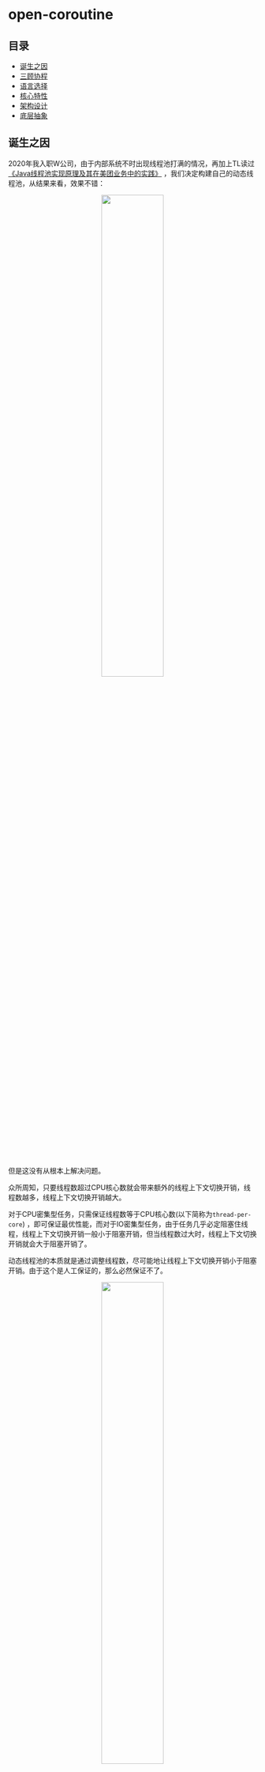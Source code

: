 # open-coroutine

## 目录

- [诞生之因](#诞生之因)
- [三顾协程](#三顾协程)
- [语言选择](#语言选择)
- [核心特性](#核心特性)
- [架构设计](#架构设计)
- [底层抽象](#底层抽象)

## 诞生之因

2020年我入职W公司，由于内部系统不时出现线程池打满的情况，再加上TL读过[《Java线程池实现原理及其在美团业务中的实践》](https://tech.meituan.com/2020/04/02/java-pooling-pratice-in-meituan.html)
，我们决定构建自己的动态线程池，从结果来看，效果不错：

<div style="text-align: center;">
    <img src="img/begin.jpg" width="50%">
</div>

但是这没有从根本上解决问题。

众所周知，只要线程数超过CPU核心数就会带来额外的线程上下文切换开销，线程数越多，线程上下文切换开销越大。

对于CPU密集型任务，只需保证线程数等于CPU核心数(以下简称为`thread-per-core`)
，即可保证最优性能，而对于IO密集型任务，由于任务几乎必定阻塞住线程，线程上下文切换开销一般小于阻塞开销，但当线程数过大时，线程上下文切换开销就会大于阻塞开销了。

动态线程池的本质就是通过调整线程数，尽可能地让线程上下文切换开销小于阻塞开销。由于这个是人工保证的，那么必然保证不了。

<div style="text-align: center;">
    <img src="img/run.jpg" width="50%">
</div>

那么有没有一种技术能够在保证thread-per-core的前提下，执行IO密集型任务性能不输多线程呢？

答案是`NIO`，但仍存在一些限制或者不友好的地方：

1. NIO API使用起来较为复杂；
2. Thread.sleep()等阻塞调用会阻塞线程，相当于禁用所有阻塞调用，这对开发者不友好；
3. 在线程模型下，只有当前任务执行完了，才能执行下一个任务，无法实现任务间的公平调度；

PS：假设单线程，CPU时间片为1s，有100个任务，公平调度指每个任务都能公平地占用到10ms的时间片。

1还可以克服，2和3是硬伤，其实如果能够实现3，RPC框架们也不用搞太多线程，只要thread-per-core即可。

如何在能够保证thread-per-core、执行IO密集型任务性能不输多线程的前提下，使用还十分简单呢？

`协程`慢慢进入了我的视野。

## 三顾协程

一开始玩协程，出于学习成本的考虑，首先选择的是`kotlin`，但当我发现kotlin的协程需要更换API(
比如把Thread.sleep替换为kotlinx.coroutines.delay)才不会阻塞线程后，果断把方向调整为`golang`，大概2周后：

<div style="text-align: center;">
    <img src="img/good.jpeg" width="50%">
</div>

协程技术哪家强，编程语言找golang。

然而随着更深入的学习，我发现几个`goroutine`的不足：

1. `不是严格的thread-per-core`。goroutine运行时也是由线程池来支撑的，而这个线程池的最大线程为256，这个数字可比thread-per-core的线程数大得多；
2. `抢占调度会打断正在运行的系统调用`。如果这个系统调用需要很长时间才能完成，显然会被打断多次，整体性能反而降低；
3. `goroutine离极限性能有明显差距`。对比隔壁c/c++协程库，其性能甚至能到goroutine的1.5倍；

带着遗憾，我开始继续研究c/c++的协程库，发现它们要么是只做了`hook`(后面再详细解释)，要么只做了`任务窃取`
，还有一些库只提供最基础的`协程抽象`，而最令人失望的是：没有一个协程库实现了`抢占调度`。

没办法，看样子只能自己干了。

<div style="text-align: center;">
    <img src="img/just_do_it.jpg" width="100%">
</div>

## 语言选择

既然决定造轮子，那么需要选择开发轮子的语言。

之前研究c协程库时，有看到大佬已经尝试过用c写动态链接库、然后java通过jni去调这种方式，最终失败了，具体原因得深入JVM源码才能得知，对鄙人来说太高深，告辞，因此排除java/kotlin等JVM字节码语言。

显然，用golang再去实现一个goroutine，且不说其复杂程度完全不亚于深入JVM源码，而且即使真的做出来，也不可能有人愿意在生产环境使用，因此排除golang。

到目前为止还剩下c/c++/rust 3位选手。

从研究过的好几个用c写的协程库来看，c的表达力差了点，需要编写巨量代码。相较之下，c++表达力就强多了，但开发的效率还是低了些，主要体现在以下2个方面：

1. `需要不停地写cmake`，告诉系统怎么编译它，有些麻烦；
2. `依赖管理麻烦`。如果要用别人写的类库，把代码拉下来，放到自己项目里，然后需要耗费大量时间来通过编译。如果别人依赖的库没有其他依赖还好，一旦有其他依赖，那么它依赖的依赖，也得按照刚才说的步骤处理，这就十分麻烦了。

<div style="text-align: center;">
    <img src="img/what_else_can_I_say.jpg" width="50%">
    <img src="img/rust.jpeg" width="100%">
</div>

## 核心特性

经过长时间的研究及实践，我认为一个完美的协程库应当同时具备以下5个特性：

1. `挂起/恢复`。协程可以在执行过程中挂起(即保存自己的上下文状态)，等某个异步操作返回结果后再恢复(即恢复自己的上下文状态)执行。挂起与恢复是协程最核心的点，它们的高效实现是协程能够实现异步操作和提高并发性能的关键所在；
2. `hook`。如果没有hook系统调用，并且未引入`抢占调度`机制，那么最终产出的协程库必定出现诸多限制，比如禁止使用sleep、禁止用阻塞socket读写数据等等；
3. `无栈协程`。线程在访问协程栈的数据时，由于线程栈所在的内存区域和协程栈所在的内存区域大概率不是连续的，所以很容易出现cache
   miss，而无栈协程由于直接使用线程栈，cache local显然更好；
4. `任务窃取`。在实际运行时，若不支持任务窃取，可能出现一核有难、多核围观的情况。支持任务窃取后，当前线程如果被某个协程阻塞住了，其他线程会把这个线程本地队列中的其他协程拿过来执行；
5. `抢占调度`。如果协程在运行过程中出现了死循环，可能导致所有调度协程的线程陷入死循环，最终可能导致服务不可用。引入抢占调度后，会自动挂起陷入死循环的协程，让其他协程执行。

<div style="text-align: center;">
    <img src="img/want_all.jpeg" width="100%">
</div>

PS：这里解释下hook技术，简单的说，就是函数调用的代理，比如调用sleep，没有hook的话会调用操作系统的sleep函数，hook之后会指向我们自己的代码，详细操作步骤可参考`《Linux/Unix系统编程手册》41章和42章`。

## 架构设计

<div style="text-align: center;">
    <img src="img/architecture.png" width="100%">
</div>

## 底层抽象

| 类库   | [context-rs](https://github.com/zonyitoo/context-rs)                                                                      | [corosensei](https://github.com/Amanieu/corosensei)                     | [genawaiter](https://github.com/whatisaphone/genawaiter)                  |
|------|---------------------------------------------------------------------------------------------------------------------------|-------------------------------------------------------------------------|---------------------------------------------------------------------------|
| 类型   | 有栈协程                                                                                                                      | 有栈协程                                                                    | 无栈协程                                                                      |
| 完善程度 | 一般                                                                                                                        | 高                                                                       | 高                                                                         |
| 优点   | 几乎支持所有操作系统及CPU架构，而且可定制化程度高                                                                                                | 提供了高性能&安全的抽象，支持[backtrace](https://github.com/rust-lang/backtrace-rs)   | 目前最好的rust无栈协程基础库，支持[backtrace](https://github.com/rust-lang/backtrace-rs) |
| 缺点   | 不支持[backtrace](https://github.com/rust-lang/backtrace-rs)，且做支持的难度大；二开过程中容易踩坑，而且极难排查                                       | 不好做深度定制，后续无论是做减少协程切换次数的优化，还是做其他优化，难度都较大；受限于rust内联汇编的实现，只对主流系统及CPU架构做了支持 | 底层使用rust协程实现，无论是抢占调度还是hook都无法做到彻底                                         |
| 备注   | 其中[context](https://github.com/boostorg/context)的代码未更新，如果要写最好自己参考[context-rs](https://github.com/zonyitoo/context-rs)重新封装 | [作者](https://github.com/Amanieu)是rust语言社区的大佬                            | rust async关键字的传染性是硬伤                                                      |

附上[协程切换方式性能对比](https://tboox.org/cn/2016/10/28/coroutine-context)，如果是有栈协程，性能最好的底层是基于[context](https://github.com/boostorg/context)做改造，直接抛弃对浮点数的支持，在x86_64下的linux，性能预计提升`125%~300%`。

暂时采用[corosensei](https://github.com/Amanieu/corosensei)，目前正在尝试自研无栈协程。

## 调度器

## 时间轮

## 任务窃取

## 抢占调度

## EventLoop

## JoinHandle

## 系统调用钩子

## 再次封装

## 极简属性宏

## 发布之后
